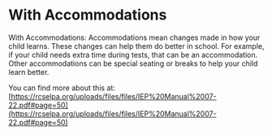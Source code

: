 # With Accommodations
With Accommodations: Accommodations mean changes made in how your child learns. These changes can help them do better in school. For example, if your child needs extra time during tests, that can be an accommodation. Other accommodations can be special seating or breaks to help your child learn better.

You can find more about this at: [https://rcselpa.org/uploads/files/files/IEP%20Manual%2007-22.pdf#page=50](https://rcselpa.org/uploads/files/files/IEP%20Manual%2007-22.pdf#page=50)
